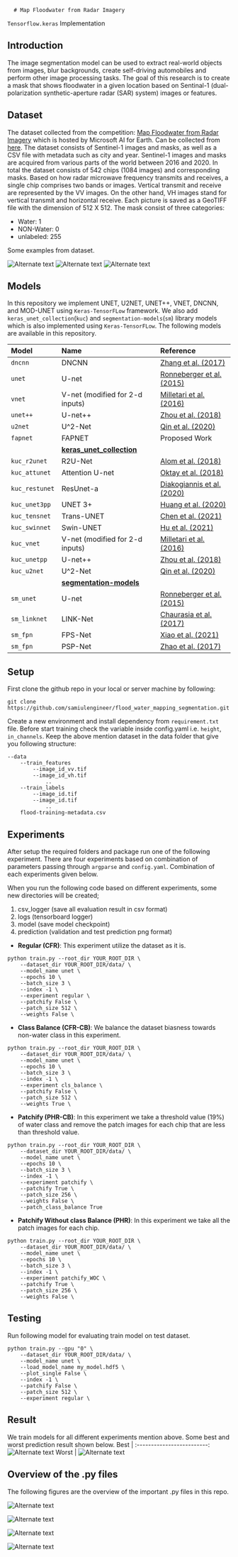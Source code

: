       # Map Floodwater from Radar Imagery


```Tensorflow.keras``` Implementation

## Introduction

The image segmentation model can be used to extract real-world objects from images, blur backgrounds, create self-driving automobiles and perform other image processing tasks. The goal of this research is to create a mask that shows floodwater in a given location based on Sentinal-1 (dual-polarization synthetic-aperture radar (SAR) system) images or features.

## Dataset

The dataset collected from the competition: [Map Floodwater from Radar Imagery](https://www.drivendata.org/competitions/81/detect-flood-water/page/386/) which is hosted by Microsoft AI for Earth. Can be collected from [here](https://map-floodwater-driven-data-competition.s3.amazonaws.com/floodwater-data/floodwater-data.zip). The dataset consists of Sentinel-1 images and masks, as well as a CSV file with metadata such as city and year. Sentinel-1 images and masks are acquired from various parts of the world between 2016 and 2020. In total the dataset consists of 542 chips (1084 images) and corresponding masks. Based on how radar microwave frequency transmits and receives, a single chip comprises two bands or images. Vertical transmit and receive are represented by the VV images. On the other hand, VH images stand for vertical transmit and horizontal receive. Each picture is saved as a GeoTIFF file with the dimension of 512 X 512. The mask consist of three categories:

* Water: 1
* NON-Water: 0
* unlabeled: 255

Some examples from dataset.

![Alternate text](/readme/img_id_ayt01.png)
![Alternate text](/readme/img_id_jja60.png)
![Alternate text](/readme/img_id_kuo02.png)


## Models

In this repository we implement UNET, U2NET, UNET++, VNET, DNCNN, and MOD-UNET using `Keras-TensorFLow` framework. We also add `keras_unet_collection`(`kuc`) and `segmentation-models`(`sm`) library models which is also implemented using `Keras-TensorFLow`. The following models are available in this repository.

| Model | Name | Reference |
|:---------------|:----------------|:----------------|
| `dncnn`     | DNCNN         | [Zhang et al. (2017)](https://ieeexplore.ieee.org/document/7839189) |
| `unet`      | U-net           | [Ronneberger et al. (2015)](https://link.springer.com/chapter/10.1007/978-3-319-24574-4_28) |
| `vnet`      | V-net (modified for 2-d inputs) | [Milletari et al. (2016)](https://arxiv.org/abs/1606.04797) |
| `unet++` | U-net++         | [Zhou et al. (2018)](https://link.springer.com/chapter/10.1007/978-3-030-00889-5_1) |
| `u2net`     | U^2-Net         | [Qin et al. (2020)](https://arxiv.org/abs/2005.09007) |
| `fapnet`     | FAPNET         | Proposed Work |
|  | [**keras_unet_collection**](https://github.com/yingkaisha/keras-unet-collection) |  |
| `kuc_r2unet`   | R2U-Net         | [Alom et al. (2018)](https://arxiv.org/abs/1802.06955) |
| `kuc_attunet`  | Attention U-net | [Oktay et al. (2018)](https://arxiv.org/abs/1804.03999) |
| `kuc_restunet` | ResUnet-a       | [Diakogiannis et al. (2020)](https://doi.org/10.1016/j.isprsjprs.2020.01.013) |
| `kuc_unet3pp` | UNET 3+        | [Huang et al. (2020)](https://arxiv.org/abs/2004.08790) |
| `kuc_tensnet` | Trans-UNET       | [Chen et al. (2021)](https://arxiv.org/abs/2102.04306) |
| `kuc_swinnet` | Swin-UNET       | [Hu et al. (2021)](https://arxiv.org/abs/2105.05537) |
| `kuc_vnet`      | V-net (modified for 2-d inputs) | [Milletari et al. (2016)](https://arxiv.org/abs/1606.04797) |
| `kuc_unetpp` | U-net++         | [Zhou et al. (2018)](https://link.springer.com/chapter/10.1007/978-3-030-00889-5_1) |
| `kuc_u2net`     | U^2-Net         | [Qin et al. (2020)](https://arxiv.org/abs/2005.09007) |
|  | [**segmentation-models**](https://github.com/yingkaisha/keras-unet-collection) |  |
| `sm_unet`      | U-net           | [Ronneberger et al. (2015)](https://link.springer.com/chapter/10.1007/978-3-319-24574-4_28) |
| `sm_linknet`     | LINK-Net         | [Chaurasia et al. (2017)](https://arxiv.org/pdf/1707.03718.pdf) |
| `sm_fpn`     | FPS-Net         | [Xiao et al. (2021)](https://arxiv.org/pdf/2103.00738.pdf) |
| `sm_fpn`     | PSP-Net         | [Zhao et al. (2017)](https://arxiv.org/pdf/1612.01105.pdf) |

## Setup

First clone the github repo in your local or server machine by following:
```
git clone https://github.com/samiulengineer/flood_water_mapping_segmentation.git
```

Create a new environment and install dependency from `requirement.txt` file. Before start training check the variable inside config.yaml i.e. `height`, `in_channels`. Keep the above mention dataset in the data folder that give you following structure:

```
--data
    --train_features
        --image_id_vv.tif
        --image_id_vh.tif
            ..
    --train_labels
        --image_id.tif
        --image_id.tif
            ..
    flood-training-metadata.csv
```

## Experiments

After setup the required folders and package run one of the following experiment. There are four experiments based on combination of parameters passing through `argparse` and `config.yaml`. Combination of each experiments given below. 

When you run the following code based on different experiments, some new directories will be created;
1. csv_logger (save all evaluation result in csv format)
2. logs (tensorboard logger)
3. model (save model checkpoint)
4. prediction (validation and test prediction png format)

* **Regular (CFR)**: This experiment utilize the dataset as it is.

```
python train.py --root_dir YOUR_ROOT_DIR \
    --dataset_dir YOUR_ROOT_DIR/data/ \
    --model_name unet \
    --epochs 10 \
    --batch_size 3 \
    --index -1 \
    --experiment regular \
    --patchify False \
    --patch_size 512 \
    --weights False \
```

* **Class Balance (CFR-CB)**: We balance the dataset biasness towards non-water class in this experiment. 

```
python train.py --root_dir YOUR_ROOT_DIR \
    --dataset_dir YOUR_ROOT_DIR/data/ \
    --model_name unet \
    --epochs 10 \
    --batch_size 3 \
    --index -1 \
    --experiment cls_balance \
    --patchify False \
    --patch_size 512 \
    --weights True \
```

* **Patchify (PHR-CB)**: In this experiment we take a threshold value (19%) of water class and remove the patch images for each chip that are less than threshold value.

```
python train.py --root_dir YOUR_ROOT_DIR \
    --dataset_dir YOUR_ROOT_DIR/data/ \
    --model_name unet \
    --epochs 10 \
    --batch_size 3 \
    --index -1 \
    --experiment patchify \
    --patchify True \
    --patch_size 256 \
    --weights False \
    --patch_class_balance True
```

* **Patchify Without class Balance (PHR)**: In this experiment we take all the patch images for each chip.

```
python train.py --root_dir YOUR_ROOT_DIR \
    --dataset_dir YOUR_ROOT_DIR/data/ \
    --model_name unet \
    --epochs 10 \
    --batch_size 3 \
    --index -1 \
    --experiment patchify_WOC \
    --patchify True \
    --patch_size 256 \
    --weights False \
```

## Testing

Run following model for evaluating train model on test dataset.
```
python train.py --gpu "0" \
    --dataset_dir YOUR_ROOT_DIR/data/ \
    --model_name unet \
    --load_model_name my_model.hdf5 \
    --plot_single False \
    --index -1 \
    --patchify False \
    --patch_size 512 \
    --experiment regular \
```

## Result

We train models for all different experiments mention above. Some best and worst prediction result shown below.
Best             |
:-------------------------:
![Alternate text](/readme/best.png)
Worst           |
![Alternate text](/readme/worst.png)

## Overview of the .py files

The following figures are the overview of the important .py files in this repo.

![Alternate text](/readme/fullpipeline.png)

![Alternate text](/readme/dataset.png)

![Alternate text](/readme/utils.png)

![Alternate text](/readme/visualization.png)